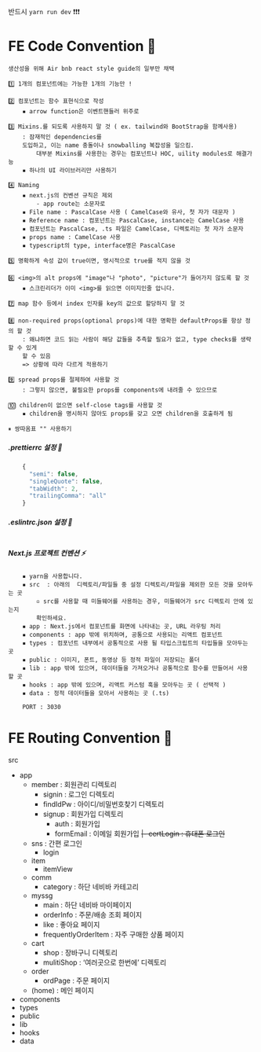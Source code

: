  반드시 `yarn run dev` ❗❗❗


# FE Code Convention 🎯

```
생산성을 위해 Air bnb react style guide의 일부만 채택

1️⃣ 1개의 컴포넌트에는 가능한 1개의 기능만 !

2️⃣ 컴포넌트는 함수 표현식으로 작성
    ▪ arrow function은 이벤트핸들러 위주로
    
3️⃣ Mixins.를 되도록 사용하지 말 것 ( ex. tailwind와 BootStrap을 함께사용)
    : 잠재적인 dependencies를 
    도입하고, 이는 name 충돌이나 snowballing 복잡성을 일으킴. 
        대부분 Mixins를 사용한는 경우는 컴포넌트나 HOC, uility modules로 해결가능
    ▪ 하나의 UI 라이브러리만 사용하기
    
4️⃣ Naming
    ▪ next.js의 컨벤션 규칙은 제외
        - app route는 소문자로
    ▪ File name : PascalCase 사용 ( CamelCase와 유사, 첫 자가 대문자 )  
    ▪ Reference name : 컴포넌트는 PascalCase, instance는 CamelCase 사용
    ▪ 컴포넌트는 PascalCase, .ts 파일은 CamelCase, 디렉토리는 첫 자가 소문자
    ▪ props name : CamelCase 사용
    ▪ typescript의 type, interface명은 PascalCase
    
5️⃣ 명확하게 속성 값이 true이면, 명시적으로 true를 적지 않을 것

6️⃣ <img>의 alt props에 "image"나 "photo", "picture"가 들어가지 않도록 할 것
    ▪ 스크린리더가 이미 <img>를 읽으면 이미지인줄 압니다.
    
7️⃣ map 함수 등에서 index 인자를 key의 값으로 할당하지 말 것

8️⃣ non-required props(optional props)에 대한 명확한 defaultProps를 항상 정의 할 것
    : 왜냐하면 코드 읽는 사람이 해당 값들을 추측할 필요가 없고, type checks를 생략할 수 있게 
    할 수 있음
    => 상황에 따라 다르게 적용하기    

9️⃣ spread props를 절제하여 사용할 것
    : 그렇지 않으면, 불필요한 props를 components에 내려줄 수 있으므로
    
🔟 children이 없으면 self-close tags를 사용할 것
    ▪ children을 명시하지 않아도 props를 갖고 오면 children을 호출하게 됨

⏸ 쌍따옴표 "" 사용하기
```

##### .prettierrc 설정 🌊


```typescript
    {
      "semi": false,
      "singleQuote": false,
      "tabWidth": 2,
      "trailingComma": "all"
    }
```

##### .eslintrc.json 설정 🌈
```
```

##### Next.js 프로젝트 컨벤션 ⚡

```
    ▪ yarn을 사용합니다.
    ▪ src  : 아래의  디렉토리/파일들 중 설정 디렉토리/파일을 제외한 모든 것을 모아두는 곳
        ▫ src를 사용할 때 미들웨어를 사용하는 경우, 미들웨어가 src 디렉토리 안에 있는지
        확인하세요.
    ▪ app : Next.js에서 컴포넌트를 화면에 나타내는 곳, URL 라우팅 처리
    ▪ components : app 밖에 위치하며, 공통으로 사용되는 리액트 컴포넌트
    ▪ types : 컴포넌트 내부에서 공통적으로 사용 될 타입스크립트의 타입들을 모아두는 곳
    ▪ public : 이미지, 폰트, 동영상 등 정적 파일이 저장되는 폴더
    ▪ lib : app 밖에 있으며, 데이터들을 가져오거나 공통적으로 함수를 만들어서 사용 할 곳
    ▪ hooks : app 밖에 있으며, 리액트 커스텀 훅을 모아두는 곳 ( 선택적 )
    ▪ data : 정적 데이터들을 모아서 사용하는 곳 (.ts)
```

```
    PORT : 3030
```

# FE Routing Convention 📁

src 
- app
    - member : 회원관리 디렉토리
        - signin : 로그인 디렉토리
        - findIdPw : 아이디/비밀번호찾기 디렉토리
        - signup : 회원가입 디렉토리
            - auth : 회원가입 
            - formEmail : 이메일 회원가입 
~~|- certLogin : 휴대폰 로그인~~
    - sns : 간편 로그인
        - login 
    - item
        - itemView
    - comm
        - category : 하단 네비바 카테고리
    - myssg
        - main : 하단 네비바 마이페이지
        - orderInfo : 주문/배송 조회 페이지
        - like : 좋아요 페이지
        - frequentlyOrderItem : 자주 구매한 상품 페이지
    - cart
        - shop : 장바구니 디렉토리
        - mulitiShop : ‘여러곳으로 한번에’ 디렉토리
    - order
        - ordPage : 주문 페이지
    - (home) : 메인 페이지
- components
- types
- public
- lib
- hooks
- data
